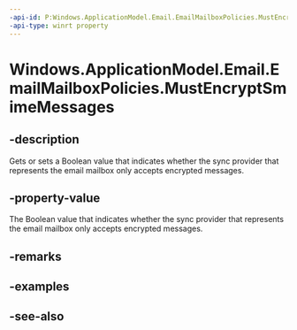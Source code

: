 ----api-id: P:Windows.ApplicationModel.Email.EmailMailboxPolicies.MustEncryptSmimeMessages
-api-type: winrt property
---<!-- Property syntaxpublic bool MustEncryptSmimeMessages { get;  set; }--># Windows.ApplicationModel.Email.EmailMailboxPolicies.MustEncryptSmimeMessages## -descriptionGets or sets a Boolean value that indicates whether the sync provider that represents the email mailbox only accepts encrypted messages.## -property-valueThe Boolean value that indicates whether the sync provider that represents the email mailbox only accepts encrypted messages.## -remarks## -examples## -see-also